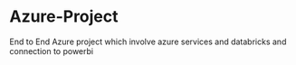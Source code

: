 # Azure-Project
End to End Azure project which involve azure services and databricks and connection to powerbi
